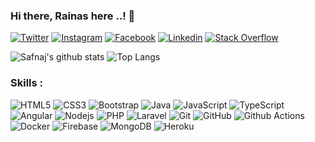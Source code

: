 ### Hi there, Rainas here ..! 👋

[![Twitter](https://img.shields.io/badge/-Twitter-222222?style=flat-square&logo=twitter&logoColor=white&link=https://twitter.com/as_rainas)](https://twitter.com/as_rainas)
[![Instagram](https://img.shields.io/badge/Instagram-222222?&style=flat-square&logo=instagram&logoColor=white&link=https://www.instagram.com/as_rainas/)](https://www.instagram.com/as_rainas/)
[![Facebook](https://img.shields.io/badge/Facebook-222222?&style=flat-square&logo=facebook&logoColor=white&link=https://www.facebook.com/rainas.moha)](https://www.facebook.com/rainas.moha)
[![Linkedin](https://img.shields.io/badge/-LinkedIn-222222?style=flat-square&logo=Linkedin&logoColor=white&link=https://www.linkedin.com/in/as-rainas/)](https://www.linkedin.com/in/as-rainas/)
[![Stack Overflow](https://img.shields.io/badge/-Stack%20Overflow-222222?style=flat-square&logo=stack-overflow&logoColor=white&link=https://stackoverflow.com/users/5860094/rainas)](https://stackoverflow.com/users/5860094/rainas)

![Safnaj's github stats](https://github-readme-stats.vercel.app/api?username=as-rainas&show_icons=true&hide_border=true)
![Top Langs](https://github-readme-stats.vercel.app/api/top-langs/?username=as-rainas&layout=compact)

<!--
⚡ Software Engineering at [Virtusa](https://www.virtusa.com/) <br/>
⚡ Full-Stack Developer <br/> -->

### Skills : <br/>

![HTML5](https://img.shields.io/badge/-HTML5-E34F26?style=flat-square&logo=html5&logoColor=white)
![CSS3](https://img.shields.io/badge/-CSS3-1572B6?style=flat-square&logo=css3)
![Bootstrap](https://img.shields.io/badge/-Bootstrap-563D7C?style=flat-square&logo=bootstrap)
![Java](https://img.shields.io/badge/-Java-red?style=flat-square&logo=java)
![JavaScript](https://img.shields.io/badge/-JavaScript-black?style=flat-square&logo=javascript)
![TypeScript](https://img.shields.io/badge/-TypeScript-007ACC?style=flat-square&logo=typescript)
![Angular](https://img.shields.io/badge/-Angular-DD0031?style=flat-square&logo=angular)
![Nodejs](https://img.shields.io/badge/-Nodejs-black?style=flat-square&logo=Node.js)
![PHP](https://img.shields.io/badge/PHP-black?style=flat-square&logo=php)
![Laravel](https://img.shields.io/badge/Laravel-black?style=flat-square&logo=laravel)
![Git](https://img.shields.io/badge/-Git-black?style=flat-square&logo=git)
![GitHub](https://img.shields.io/badge/-GitHub-181717?style=flat-square&logo=github)
![Github Actions](http://img.shields.io/badge/-Github%20Actions-2088FF?style=flat-square&logo=github-actions&logoColor=ffffff)
![Docker](https://img.shields.io/badge/-Docker-black?style=flat-square&logo=docker)
![Firebase](https://img.shields.io/badge/Firebase-007ACC?style=flat-square&logo=firebase)
![MongoDB](https://img.shields.io/badge/-MongoDB-black?style=flat-square&logo=mongodb)
![Heroku](https://img.shields.io/badge/-Heroku-430098?style=flat-square&logo=heroku)
